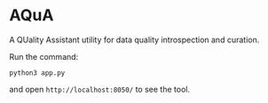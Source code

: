 # AQuA
A QUality Assistant utility for data quality introspection and curation.


Run the command:
```
python3 app.py
```
and open `http://localhost:8050/` to see the tool.
